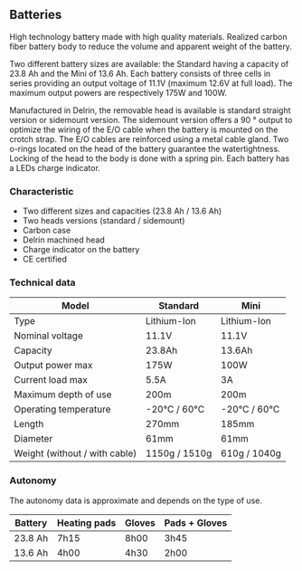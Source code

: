 ## Batteries

High technology battery made with high quality materials. Realized carbon fiber battery body to reduce the volume and apparent weight of the battery.

Two different battery sizes are available: the Standard having a capacity of 23.8 Ah and the Mini of 13.6 Ah. Each battery consists of three cells in series providing an output voltage of 11.1V (maximum 12.6V at full load). The maximum output powers are respectively 175W and 100W.

Manufactured in Delrin, the removable head is available is standard straight version or sidemount version. The sidemount version offers a 90 ° output to optimize the wiring of the E/O cable when the battery is mounted on the crotch strap. The E/O cables are reinforced using a metal cable gland. Two o-rings located on the head of the battery guarantee the watertightness. Locking of the head to the body is done with a spring pin. Each battery has a LEDs charge indicator.

### Characteristic

- Two different sizes and capacities (23.8 Ah / 13.6 Ah)
- Two heads versions (standard / sidemount)
- Carbon case
- Delrin machined head
- Charge indicator on the battery
- CE certified

### Technical data

| Model                         | Standard      | Mini         |
| ----------------------------- | ------------- | ------------ |
| Type                          | Lithium-Ion   | Lithium-Ion  |
| Nominal voltage               | 11.1V         | 11.1V        |
| Capacity                      | 23.8Ah        | 13.6Ah       |
| Output power max              | 175W          | 100W         |
| Current load max              | 5.5A          | 3A           |
| Maximum depth of use          | 200m          | 200m         |
| Operating temperature         | -20°C / 60°C  | -20°C / 60°C |
| Length                        | 270mm         | 185mm        |
| Diameter                      | 61mm          | 61mm         |
| Weight (without / with cable) | 1150g / 1510g | 610g / 1040g |

### Autonomy

The autonomy data is approximate and depends on the type of use.

| Battery | Heating pads | Gloves | Pads + Gloves |
| ------- | ------------ | ------ | ------------- |
| 23.8 Ah | 7h15         | 8h00   | 3h45          |
| 13.6 Ah | 4h00         | 4h30   | 2h00          |